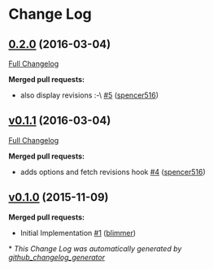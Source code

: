 # Change Log

## [0.2.0](https://github.com/blimmer/ember-cli-deploy-hipchat/tree/0.2.0) (2016-03-04)
[Full Changelog](https://github.com/blimmer/ember-cli-deploy-hipchat/compare/v0.1.1...0.2.0)

**Merged pull requests:**

- also display revisions :-\ [\#5](https://github.com/blimmer/ember-cli-deploy-hipchat/pull/5) ([spencer516](https://github.com/spencer516))

## [v0.1.1](https://github.com/blimmer/ember-cli-deploy-hipchat/tree/v0.1.1) (2016-03-04)
[Full Changelog](https://github.com/blimmer/ember-cli-deploy-hipchat/compare/v0.1.0...v0.1.1)

**Merged pull requests:**

- adds options and fetch revisions hook [\#4](https://github.com/blimmer/ember-cli-deploy-hipchat/pull/4) ([spencer516](https://github.com/spencer516))

## [v0.1.0](https://github.com/blimmer/ember-cli-deploy-hipchat/tree/v0.1.0) (2015-11-09)
**Merged pull requests:**

- Initial Implementation [\#1](https://github.com/blimmer/ember-cli-deploy-hipchat/pull/1) ([blimmer](https://github.com/blimmer))



\* *This Change Log was automatically generated by [github_changelog_generator](https://github.com/skywinder/Github-Changelog-Generator)*
